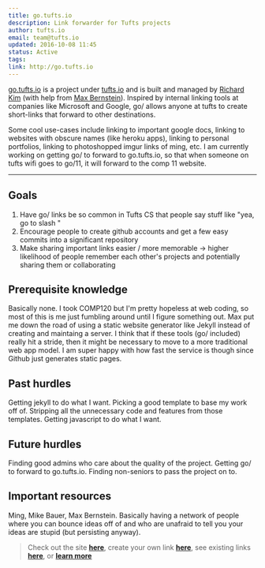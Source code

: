 ```yaml
---
title: go.tufts.io
description: Link forwarder for Tufts projects
author: tufts.io
email: team@tufts.io
updated: 2016-10-08 11:45
status: Active
tags:
link: http://go.tufts.io
---
```


[go.tufts.io](http://go.tufts.io) is a project under [tufts.io](http://tufts.io) and is built and managed by [Richard Kim](http://cwrichardkim.com) (with help from [Max Bernstein](http://bernsteinbear.com/)).  Inspired by internal linking tools at companies like Microsoft and Google, go/ allows anyone at tufts to create short-links that forward to other destinations.

Some cool use-cases include linking to important google docs, linking to websites with obscure names (like heroku apps), linking to personal portfolios, linking to photoshopped imgur links of ming, etc.  I am currently working on getting go/ to forward to go.tufts.io, so that when someone on tufts wifi goes to go/11, it will forward to the comp 11 website.

---

## Goals

1. Have go/ links be so common in Tufts CS that people say stuff like "yea, go to slash <projectname>"
2. Encourage people to create github accounts and get a few easy commits into a significant repository
3. Make sharing important links easier / more memorable -> higher likelihood of people remember each other's projects and potentially sharing them or collaborating

## Prerequisite knowledge

Basically none.  I took COMP120 but I'm pretty hopeless at web coding, so most of this is me just fumbling around until I figure something out.  Max put me down the road of using a static website generator like Jekyll instead of creating and maintaing a server.  I think that if these tools (go/ included) really hit a stride, then it might be necessary to move to a more traditional web app model.  I am super happy with how fast the service is though since Github just generates static pages.

## Past hurdles

Getting jekyll to do what I want.  Picking a good template to base my work off of.  Stripping all the unnecessary code and features from those templates.  Getting javascript to do what I want.

## Future hurdles

Finding good admins who care about the quality of the project.  Getting go/ to forward to go.tufts.io.  Finding non-seniors to pass the project on to.

## Important resources

Ming, Mike Bauer, Max Bernstein.  Basically having a network of people where you can bounce ideas off of and who are unafraid to tell you your ideas are stupid (but persisting anyway).

> Check out the site [**here**](http://go.tufts.io), create your own link [**here**](http://go.tufts.io/new), see existing links [**here**](http://go.tufts.io/posts), or [**learn more**](http://go.tufts.io/about)
